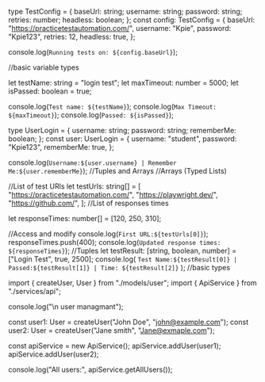 type TestConfig = {
baseUrl: string;
username: string;
password: string;
retries: number;
headless: boolean;
};
const config: TestConfig = {
baseUrl: "https://practicetestautomation.com/",
username: "Kpie",
password: "Kpie123",
retries: 12,
headless: true,
};

console.log(`Running tests on: ${config.baseUrl}`);

//basic variable types

let testName: string = "login test";
let maxTimeout: number = 5000;
let isPassed: boolean = true;

console.log(`Test name: ${testName}`);
console.log(`Max Timeout: ${maxTimeout}`);
console.log(`Passed: ${isPassed}`);

type UserLogin = {
username: string;
password: string;
rememberMe: boolean;
};
const user: UserLogin = {
username: "student",
password: "Kpie123",
rememberMe: true,
};

console.log(`Username:${user.username} | Remember Me:${user.rememberMe}`);
//Tuples and Arrays
//Arrays (Typed Lists)

//List of test URls
let testUrls: string[] = [
"https://practicetestautomation.com/",
"https://playwright.dev/",
"https://github.com/",
];
//List of responses times

let responseTimes: number[] = [120, 250, 310];

//Access and modify
console.log(`First URL:${testUrls[0]}`);
responseTimes.push(400);
console.log(`Updated response times: ${responseTimes}`);
//Tuples
let testResult: [string, boolean, number] = ["Login Test", true, 2500];
console.log(
`Test Name:${testResult[0]} | Passed:${testResult[1]} | Time: ${testResult[2]}`
);
//basic types

import { createUser, User } from "./models/user";
import { ApiService } from "./services/api";

console.log("\n user managmant");

const user1: User = createUser("John Doe", "john@example.com");
const user2: User = createUser("Jane smith", "Jane@exmaple.com");

const apiService = new ApiService();
apiService.addUser(user1);
apiService.addUser(user2);

console.log("All users:", apiService.getAllUsers());
